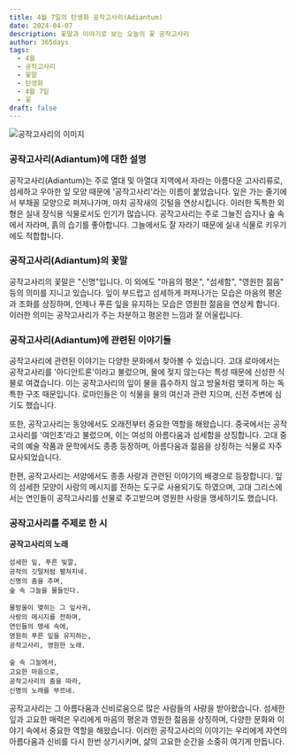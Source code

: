 ```yaml
---
title: 4월 7일의 탄생화 공작고사리(Adiantum)
date: 2024-04-07
description: 꽃말과 이야기로 보는 오늘의 꽃 공작고사리
author: 365days
tags:
  - 4월
  - 공작고사리
  - 꽃말
  - 탄생화
  - 4월 7일
  - 꽃
draft: false
---
```


![공작고사리의 이미지](https://cdn.pixabay.com/photo/2024/06/15/07/09/fern-fronds-8831122_960_720.jpg#center)


### 공작고사리(Adiantum)에 대한 설명

공작고사리(Adiantum)는 주로 열대 및 아열대 지역에서 자라는 아름다운 고사리류로, 섬세하고 우아한 잎 모양 때문에 '공작고사리'라는 이름이 붙었습니다. 잎은 가는 줄기에서 부채꼴 모양으로 퍼져나가며, 마치 공작새의 깃털을 연상시킵니다. 이러한 독특한 외형은 실내 장식용 식물로서도 인기가 많습니다. 공작고사리는 주로 그늘진 습지나 숲 속에서 자라며, 흙의 습기를 좋아합니다. 그늘에서도 잘 자라기 때문에 실내 식물로 키우기에도 적합합니다.

### 공작고사리(Adiantum)의 꽃말

공작고사리의 꽃말은 "신명"입니다. 이 외에도 "마음의 평온", "섬세함", "영원한 젊음" 등의 의미를 지니고 있습니다. 잎이 부드럽고 섬세하게 퍼져나가는 모습은 마음의 평온과 조화를 상징하며, 언제나 푸른 잎을 유지하는 모습은 영원한 젊음을 연상케 합니다. 이러한 의미는 공작고사리가 주는 차분하고 평온한 느낌과 잘 어울립니다.

### 공작고사리(Adiantum)에 관련된 이야기들

공작고사리에 관련된 이야기는 다양한 문화에서 찾아볼 수 있습니다. 고대 로마에서는 공작고사리를 '아디안트론'이라고 불렀으며, 물에 젖지 않는다는 특성 때문에 신성한 식물로 여겼습니다. 이는 공작고사리의 잎이 물을 흡수하지 않고 방울처럼 맺히게 하는 독특한 구조 때문입니다. 로마인들은 이 식물을 물의 여신과 관련 지으며, 신전 주변에 심기도 했습니다.

또한, 공작고사리는 동양에서도 오래전부터 중요한 역할을 해왔습니다. 중국에서는 공작고사리를 '여인초'라고 불렀으며, 이는 여성의 아름다움과 섬세함을 상징합니다. 고대 중국의 예술 작품과 문학에서도 종종 등장하며, 아름다움과 젊음을 상징하는 식물로 자주 묘사되었습니다.

한편, 공작고사리는 서양에서도 종종 사랑과 관련된 이야기의 배경으로 등장합니다. 잎의 섬세한 모양이 사랑의 메시지를 전하는 도구로 사용되기도 하였으며, 고대 그리스에서는 연인들이 공작고사리를 선물로 주고받으며 영원한 사랑을 맹세하기도 했습니다.

### 공작고사리를 주제로 한 시

**공작고사리의 노래**

```
섬세한 잎, 푸른 빛깔,  
공작의 깃털처럼 펼쳐지네.  
신명의 춤을 추며,  
숲 속 그늘을 물들인다.

물방울이 맺히는 그 잎사귀,  
사랑의 메시지를 전하며,  
연인들의 맹세 속에,  
영원히 푸른 잎을 유지하는,  
공작고사리, 영원한 노래.

숲 속 그늘에서,  
고요한 마음으로,  
공작고사리의 춤을 따라,  
신명의 노래를 부르네.
```

공작고사리는 그 아름다움과 신비로움으로 많은 사람들의 사랑을 받아왔습니다. 섬세한 잎과 고요한 매력은 우리에게 마음의 평온과 영원한 젊음을 상징하며, 다양한 문화와 이야기 속에서 중요한 역할을 해왔습니다. 이러한 공작고사리의 이야기는 우리에게 자연의 아름다움과 신비를 다시 한번 상기시키며, 삶의 고요한 순간을 소중히 여기게 만듭니다.